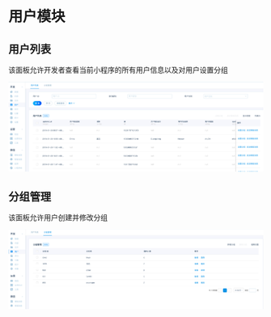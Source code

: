 # 用户模块

## 用户列表

该面板允许开发者查看当前小程序的所有用户信息以及对用户设置分组

![小程序用户列表](/images/dashboard/user-user-list.png)

## 分组管理

该面板允许用户创建并修改分组

![分组管理](/images/dashboard/user-user-group.png)